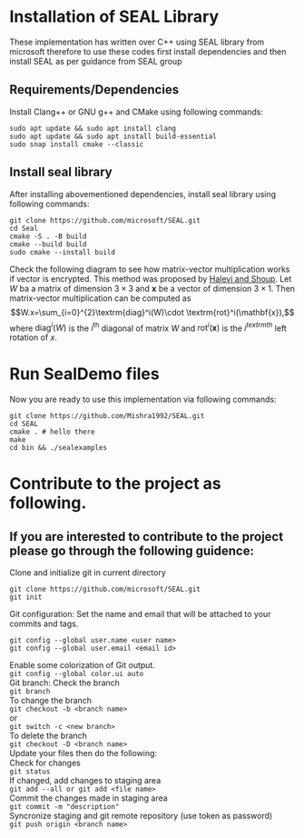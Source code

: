 # Installation of SEAL Library 
These implementation has written over C++ using SEAL library from microsoft therefore to use these codes first install dependencies and then install SEAL as per guidance from SEAL group
## Requirements/Dependencies 
Install Clang++ or GNU g++ and CMake using following commands: <br />
```
sudo apt update && sudo apt install clang
sudo apt update && sudo apt install build-essential
sudo snap install cmake --classic
```
## Install seal library
After installing abovementioned dependencies, install seal library using following commands:
```
git clone https://github.com/microsoft/SEAL.git
cd Seal
cmake -S . -B build
cmake --build build
sudo cmake --install build
```

Check the following diagram to see how matrix-vector multiplication works if vector is encrypted. This method was proposed by [Halevi and Shoup](https://www.shoup.net/papers/helib.pdf). Let $W$ ba a matrix of dimension $3 \times 3$ and $\mathbf{x}$ be a vector of dimension $3 \times 1$. Then matrix-vector multiplication can be computed as $$W.x=\sum_{i=0}^{2}\textrm{diag}^i(W)\cdot \textrm{rot}^i(\mathbf{x}),$$ 
  where $\textrm{diag}^i(W)$ is the $i^{\textrm{th}}$ diagonal of matrix $W$ and $\textrm{rot}^i(\mathbf{x})$ is the $i^{textrm{th}}$ left rotation of $x$. 


# Run SealDemo files 
Now you are ready to use this implementation via following commands: <br/>
```
git clone https://github.com/Mishra1992/SEAL.git 
cd SEAL
cmake . # hello there
make 
cd bin && ./sealexamples 
``` 

# Contribute to the project as following.
## If you are interested to contribute to the project please go through the following guidence:
Clone and initialize git in current directory 
```
git clone https://github.com/microsoft/SEAL.git
git init 
```
Git configuration: Set the name and email that will be attached to your commits and tags.
```
git config --global user.name <user name> 
git config --global user.email <email id> 
```
Enable some colorization of Git output. <br/>
```git config --global color.ui auto ``` <br />
Git branch: Check the branch <br />
```git branch``` <br />
To change the branch <br />
```git checkout -b <branch name> ``` <br />
or <br />
```git switch -c <new branch> ```<br />
To delete the branch <br/>
```git checkout -D <branch name> ```<br />
Update your files then do the following: <br />
Check for changes <br />
```git status ```<br />
If changed, add changes to staging area <br />
```git add --all or git add <file name> ```<br />
Commit the changes made in staging area <br />
```git commit -m "description" ```<br />
Syncronize staging and git remote repository (use token as password) <br />
```git push origin <branch name> ```<br />
